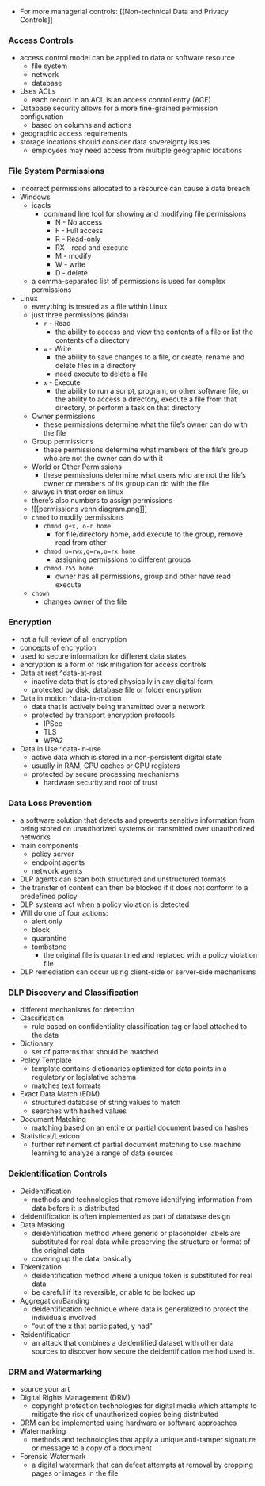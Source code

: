 - For more managerial controls: [[Non-technical Data and Privacy Controls]]
### Access Controls
- access control model can be applied to data or software resource
	- file system
	- network
	- database
- Uses ACLs
	- each record in an ACL is an access control entry (ACE)
- Database security allows for a more fine-grained permission configuration
	- based on columns and actions
- geographic access requirements
- storage locations should consider data sovereignty issues
	- employees may need access from multiple geographic locations
### File System Permissions
- incorrect permissions allocated to a resource can cause a data breach
- Windows
	- icacls
		- command line tool for showing and modifying file permissions
			- N - No access
			- F - Full access
			- R - Read-only
			- RX - read and execute
			- M - modify
			- W - write
			- D - delete
	- a comma-separated list of permissions is used for complex permissions
- Linux
	- everything is treated as a file within Linux
	- just three permissions (kinda)
		- `r` - Read
			- the ability to access and view the contents of a file or list the contents of a directory
		- `w` - Write
			- the ability to save changes to a file, or create, rename and delete files in a directory
			- need execute to delete a file
		- `x` - Execute
			- the ability to run a script, program, or other software file, or the ability to access a directory, execute a file from that directory, or perform a task on that directory
	- Owner permissions
		- these permissions determine what the file’s owner can do with the file
	- Group permissions
		- these permissions determine what members of the file’s group who are not the owner can do with it
	- World or Other Permissions
		- these permissions determine what users who are not the file’s owner or members of its group can do with the file
	- always in that order on linux
	- there’s also numbers to assign permissions
	- ![[permissions venn diagram.png]]]
	- `chmod` to modify permissions
		- `chmod g+x, o-r home`
			- for file/directory home, add execute to the group, remove read from other
		- `chmod u=rwx,g=rw,o=rx home`
			- assigning permissions to different groups
		- `chmod 755 home`
			- owner has all permissions, group and other have read execute
	- `chown`
		- changes owner of the file
### Encryption
- not a full review of all encryption
- concepts of encryption
- used to secure information for different data states
- encryption is a form of risk mitigation for access controls
- Data at rest ^data-at-rest
	- inactive data that is stored physically in any digital form
	- protected by disk, database file or folder encryption
- Data in motion ^data-in-motion
	- data that is actively being transmitted over a network
	- protected by transport encryption protocols
		- IPSec
		- TLS
		- WPA2
- Data in Use ^data-in-use
	- active data which is stored in a non-persistent digital state
	- usually in RAM, CPU caches or CPU registers
	- protected by secure processing mechanisms
		- hardware security and root of trust
### Data Loss Prevention
- a software solution that detects and prevents sensitive information from being stored on unauthorized systems or transmitted over unauthorized networks
- main components
	- policy server
	- endpoint agents
	- network agents
- DLP agents can scan both structured and unstructured formats
- the transfer of content can then be blocked if it does not conform to a predefined policy
- DLP systems act when a policy violation is detected
- Will do one of four actions:
	- alert only
	- block
	- quarantine
	- tombstone
		- the original file is quarantined and replaced with a policy violation file
- DLP remediation can occur using client-side or server-side mechanisms
### DLP Discovery and Classification
- different mechanisms for detection
- Classification
	- rule based on confidentiality classification tag or label attached to the data
- Dictionary
	- set of patterns that should be matched
- Policy Template
	- template contains dictionaries optimized for data points in a regulatory or legislative schema
	- matches text formats
- Exact Data Match (EDM)
	- structured database of string values to match
	- searches with hashed values
- Document Matching
	- matching based on an entire or partial document based on hashes
- Statistical/Lexicon
	- further refinement of partial document matching to use machine learning to analyze a range of data sources
### Deidentification Controls
- Deidentification
	- methods and technologies that remove identifying information from data before it is distributed
- deidentification is often implemented as part of database design
- Data Masking
	- deidentification method where generic or placeholder labels are substituted for real data while preserving the structure or format of the original data
	- covering up the data, basically
- Tokenization
	- deidentification method where a unique token is substituted for real data
	- be careful if it’s reversible, or able to be looked up
- Aggregation/Banding
	- deidentification technique where data is generalized to protect the individuals involved
	- “out of the x that participated, y had”
- Reidentification
	- an attack that combines a deidentified dataset with other data sources to discover how secure the deidentification method used is.
### DRM and Watermarking
- source your art
- Digital Rights Management (DRM)
	- copyright protection technologies for digital media which attempts to mitigate the risk of unauthorized copies being distributed
- DRM can be implemented using hardware or software approaches
- Watermarking
	- methods and technologies that apply a unique anti-tamper signature or message to a copy of a document
- Forensic Watermark
	- a digital watermark that can defeat attempts at removal by cropping pages or images in the file